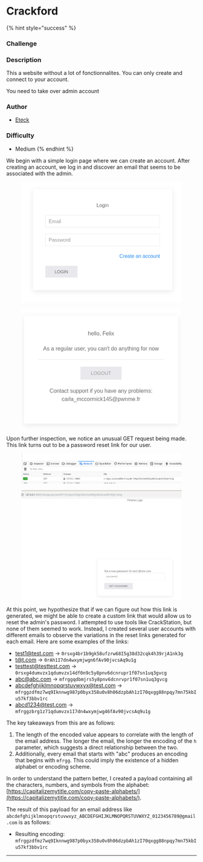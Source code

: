 # Crackford



{% hint style="success" %}
### Challenge

### Description

This a website without a lot of fonctionnalites. You can only create and connect to your account.

You need to take over admin account

### Author

* [Eteck](https://x.com/Eteckq)

### Difficulty

* Medium
{% endhint %}

We begin with a simple login page where we can create an account. After creating an account, we log in and discover an email that seems to be associated with the admin.

<figure><img src="../../../.gitbook/assets/image (2).png" alt=""><figcaption></figcaption></figure>

<figure><img src="../../../.gitbook/assets/image (1) (1).png" alt=""><figcaption></figcaption></figure>

Upon further inspection, we notice an unusual GET request being made. This link turns out to be a password reset link for our user.

<figure><img src="../../../.gitbook/assets/image (3).png" alt=""><figcaption></figcaption></figure>

<figure><img src="../../../.gitbook/assets/image (2) (1).png" alt=""><figcaption></figcaption></figure>

At this point, we hypothesize that if we can figure out how this link is generated, we might be able to create a custom link that would allow us to reset the admin's password. I attempted to use tools like CrackStation, but none of them seemed to work. Instead, I created several user accounts with different emails to observe the variations in the reset links generated for each email. Here are some examples of the links:

* test1@test.com -> `0rsxg4br1b9gk58ufzrw68I5g38d32cqk4h39rjA1nk3g`
* t@t.com -> `0rAh1I7dn4wxymjwgn6fAv90jvcsAq9u1g`
* testtest@testtest.com -> `0rsxg4dumvzx1qdumvzx14df0n9c5y8pnv6dcnrupr1f07sn1uq3gvcg`
* abc@abc.com -> `mfrggqdbmjrs5y8pnv6dcnrvpr1f07sn1uq3gvcg`
* abcdefghijklmnopqrstuvwxyx@test.com -> `mfrggzdfmz7wq9Iknnwg987p0byx358u0v8h06dzpbAh1zI70qxgg88npqy7mn75kbIu57kf3bbv1rc`
* abcd1234@test.com -> `mfrggzbrg1z71qdumvzx1I7dn4wxymjwg46fAv90jvcsAq9u1g`

The key takeaways from this are as follows:

1. The length of the encoded value appears to correlate with the length of the email address. The longer the email, the longer the encoding of the `h` parameter, which suggests a direct relationship between the two.
2. Additionally, every email that starts with "abc" produces an encoding that begins with `mfrgg`. This could imply the existence of a hidden alphabet or encoding scheme.

In order to understand the pattern better, I created a payload containing all the characters, numbers, and symbols from the alphabet:\
[https://capitalizemytitle.com/copy-paste-alphabets/](https://capitalizemytitle.com/copy-paste-alphabets/).

The result of this payload for an email address like `abcdefghijklmnopqrstuvwxyz_ABCDEFGHIJKLMNOPQRSTUVWXYZ_0123456789@gmail.com` is as follows:

* Resulting encoding: `mfrggzdfmz7wq9Iknnwg987p0byx358u0v8h06dzpbAh1zI70qxgg88npqy7mn75kbIu57kf3bbv1rc`

***

